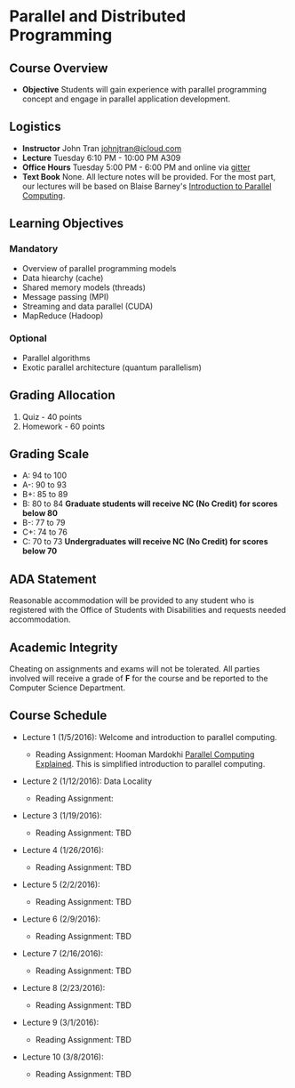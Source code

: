 # Parallel and Distributed Programming

## Course Overview

- **Objective** Students will gain experience with parallel programming concept and engage in parallel application development.

## Logistics

- **Instructor** John Tran <johnjtran@icloud.com>
- **Lecture** Tuesday 6:10 PM - 10:00 PM A309
- **Office Hours** Tuesday 5:00 PM - 6:00 PM and online via [gitter](https://gitter.im/csula/cs370-winter-2016)
- **Text Book** None.  All lecture notes will be provided.  For the most part, our lectures will be based on Blaise Barney's [Introduction to Parallel Computing](https://computing.llnl.gov/tutorials/parallel_comp/).

## Learning Objectives

### Mandatory
* Overview of parallel programming models
* Data hiearchy (cache)
* Shared memory models (threads)
* Message passing (MPI)
* Streaming and data parallel (CUDA)
* MapReduce (Hadoop)

### Optional
* Parallel algorithms 
* Exotic parallel architecture (quantum parallelism)

## Grading Allocation

1. Quiz - 40 points
2. Homework - 60 points

## Grading Scale

* A: 94 to 100
* A-: 90 to 93
* B+: 85 to 89
* B: 80 to 84 **Graduate students will receive NC (No Credit) for scores below 80**
* B-: 77 to 79
* C+: 74 to 76
* C: 70 to 73 **Undergraduates will receive NC (No Credit) for scores below 70**

## ADA Statement

Reasonable accommodation will be provided to any student who is registered with the Office of Students with Disabilities and requests needed accommodation.

## Academic Integrity

Cheating on assignments and exams will not be tolerated. All parties involved will receive a grade of **F** for the course and be reported to the Computer Science Department.

## Course Schedule

* Lecture 1 (1/5/2016): Welcome and introduction to parallel computing.
  * Reading Assignment: Hooman Mardokhi [Parallel Computing Explained](https://www.youtube.com/watch?v=q7sgzDH1cR8). This is simplified introduction to parallel computing.

* Lecture 2 (1/12/2016): Data Locality 
  * Reading Assignment: 

* Lecture 3 (1/19/2016): 
  * Reading Assignment: TBD

* Lecture 4 (1/26/2016): 
  * Reading Assignment: TBD

* Lecture 5 (2/2/2016): 
  * Reading Assignment: TBD

* Lecture 6 (2/9/2016): 
  * Reading Assignment: TBD

* Lecture 7 (2/16/2016): 
  * Reading Assignment: TBD

* Lecture 8 (2/23/2016): 
  * Reading Assignment: TBD

* Lecture 9 (3/1/2016): 
  * Reading Assignment: TBD

* Lecture 10 (3/8/2016): 
  * Reading Assignment: TBD
